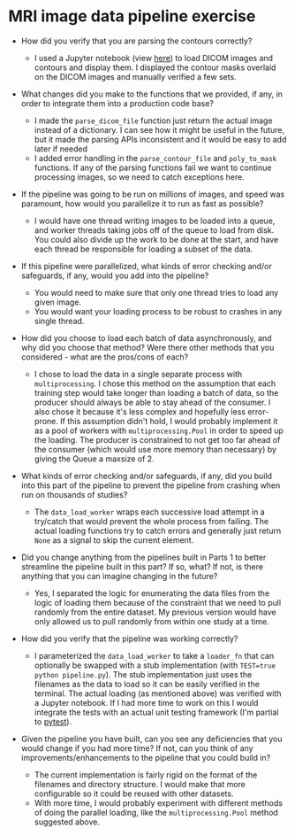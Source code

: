 # MRI image data pipeline exercise

* How did you verify that you are parsing the contours correctly?

  * I used a Jupyter notebook (view [here](./data_nb.ipynb)) to load DICOM images and contours and display them.
    I displayed the contour masks overlaid on the DICOM images and manually
    verified a few sets.

* What changes did you make to the functions that we provided, if any, in order to
integrate them into a production code base?

  * I made the `parse_dicom_file` function just return the actual image instead
    of a dictionary. I can see how it might be useful in the future, but it
    made the parsing APIs inconsistent and it would be easy to add later if
    needed
  * I added error handling in the `parse_contour_file` and `poly_to_mask`
    functions. If any of the parsing functions fail we want to continue
    processing images, so we need to catch exceptions here.

* If the pipeline was going to be run on millions of images, and speed was
paramount, how would you parallelize it to run as fast as possible?

  * I would have one thread writing images to be loaded into a queue, and worker
    threads taking jobs off of the queue to load from disk. You could also
    divide up the work to be done at the start, and have each thread be
    responsible for loading a subset of the data.

* If this pipeline were parallelized, what kinds of error checking and/or
safeguards, if any, would you add into the pipeline?

  * You would need to make sure that only one thread tries to load any given
    image.
  * You would want your loading process to be robust to crashes in any single
    thread.


* How did you choose to load each batch of data asynchronously, and why did you
choose that method? Were there other methods that you considered - what are the
pros/cons of each?

  * I chose to load the data in a single separate process with
    `multiprocessing`. I chose this method on the assumption that each training
    step would take longer than loading a batch of data, so the producer should
    always be able to stay ahead of the consumer. I also chose it because it's
    less complex and hopefully less error-prone. If this assumption didn't hold,
    I would probably implement it as a pool of workers with
    `multiprocessing.Pool` in order to speed up the loading. The producer is
    constrained to not get too far ahead of the consumer (which would use more
    memory than necessary) by giving the Queue a maxsize of 2.

* What kinds of error checking and/or safeguards, if any, did you build into this
part of the pipeline to prevent the pipeline from crashing when run on thousands
of studies?

  * The `data_load_worker` wraps each successive load attempt in a try/catch
    that would prevent the whole process from failing. The actual loading
    functions try to catch errors and generally just return `None` as a signal
    to skip the current element.

* Did you change anything from the pipelines built in Parts 1 to better streamline
the pipeline built in this part? If so, what? If not, is there anything that you
can imagine changing in the future?

  * Yes, I separated the logic for enumerating the data files from the logic of
    loading them because of the constraint that we need to pull randomly from
    the entire dataset. My previous version would have only allowed us to pull
    randomly from within one study at a time.

* How did you verify that the pipeline was working correctly?

  * I parameterized the `data_load_worker` to take a `loader_fn` that can
    optionally be swapped with a stub implementation (with `TEST=true python
    pipeline.py`). The stub implementation just uses the filenames as the data
    to load so it can be easily verified in the terminal. The actual loading (as
    mentioned above) was verified with a Jupyter notebook. If I had more time to
    work on this I would integrate the tests with an actual unit testing
    framework (I'm partial to [pytest](https://docs.pytest.org/en/latest/)).

* Given the pipeline you have built, can you see any deficiencies that you would
change if you had more time? If not, can you think of any
improvements/enhancements to the pipeline that you could build in?

  * The current implementation is fairly rigid on the format of the filenames
    and directory structure. I would make that more configurable so it could be
    reused with other datasets.
  * With more time, I would probably experiment with different methods of doing
    the parallel loading, like the `multiprocessing.Pool` method suggested
    above.

